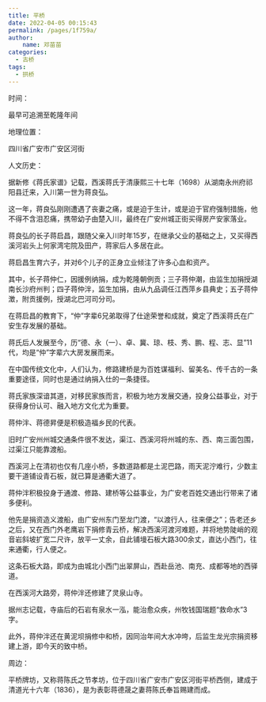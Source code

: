 ```yaml
---
title: 平桥
date: 2022-04-05 00:15:43
permalink: /pages/1f759a/
author:
    name: 邓苗苗
categories:
  - 古桥
tags:
  - 拱桥 
---
```

时间：

最早可追溯至乾隆年间

地理位置：

四川省广安市广安区河街

人文历史：

据新修《蒋氏家谱》记载，西溪蒋氏于清康熙三十七年（1698）从湖南永州府祁阳县迁来，入川第一世为蒋良弘。

这一年，蒋良弘刚刚遭遇了丧妻之痛，或是迫于生计，或是迫于官府强制措施，他不得不含泪忍痛，携带幼子由楚入川，最终在广安州城正街买得房产安家落业。

蒋良弘的长子蒋启昌，跟随父亲入川时年15岁，在继承父业的基础之上，又买得西溪河岩头上何家湾宅院及田产，蒋家后人多居在此。

蒋启昌生育六子，并对6个儿子的正身立业倾注了许多心血和资产。

其中，长子蒋仲仁，因援例纳捐，成为乾隆朝例贡；三子蒋仲潮，由监生加捐授湖南长沙府州判；四子蒋仲泮，监生加捐，由从九品调任江西萍乡县典史；五子蒋仲澂，附贡援例，授湖北巴河司分司。

在蒋启昌的教育下，“仲”字辈6兄弟取得了仕途荣誉和成就，奠定了西溪蒋氏在广安生存发展的基础。

蒋氏后人发展至今，历“德、永（一）、卓、冀、琼、枝、秀、鹏、程、志、显”11代，均是“仲”字辈六大房发展而来。

在中国传统文化中，人们认为，修路建桥是为百姓谋福利、留美名、传千古的一条重要途径，同时也是通过纳捐入仕的一条捷径。

蒋氏家族深谙其道，对移民家族而言，积极为地方发展交通，投身公益事业，对于获得身份认可、融入地方文化尤为重要。

蒋仲泮、蒋德昇便是积极造福乡民的代表。

旧时广安州州城交通条件很不发达，渠江、西溪河将州城的东、西、南三面包围，过渠江只能靠渡船。

西溪河上在清初也仅有几座小桥，多数道路都是土泥巴路，雨天泥泞难行，少数主要干道铺设青石板，就已算是通衢大道了。

蒋仲泮积极投身于通渡、修路、建桥等公益事业，为广安老百姓交通出行带来了诸多便利。

他先是捐资造义渡船，由广安州东门至龙门渡，“以渡行人，往来便之”；告老还乡之后，又在西门外老鹰岩下捐修青云桥，解决西溪河渡河难题，并将地势陡峭的观音岩斜坡扩宽二尺许，放平一丈余，自此铺墁石板大路300余丈，直达小西门，往来通衢，行人便之。

这条石板大路，即成为由城北小西门出翠屏山，西赴岳池、南充、成都等地的西驿道。

在西溪河大路旁，蒋仲泮还修建了灵泉山寺。

据州志记载，寺庙后的石岩有泉水一泓，能治愈众疾，州牧钱国瑞题“救命水”3字。

此外，蒋仲泮还在黄泥坝捐修中和桥，因同治年间大水冲垮，后监生龙光宗捐资移建上游，即今天的致中桥。

周边：

平桥牌坊，又称蒋陈氏之节孝坊，位于四川省广安市广安区河街平桥西侧，建成于清道光十六年（1836），是为表彰蒋德晟之妻蒋陈氏奉旨赐建而成。
